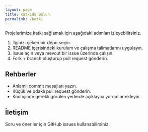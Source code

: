 ```yaml
---
layout: page
title: Katkıda Bulun
permalink: /katki
---
```


Projelerimize katkı sağlamak için aşağıdaki adımları izleyebilirsiniz.

1. İlginizi çeken bir depo seçin.
2. README içerisindeki kurulum ve çalışma talimatlarını uygulayın.
3. Issue açın veya mevcut bir issue üzerinde çalışın.
4. Fork + branch oluşturup pull request gönderin.

## Rehberler
- Anlamlı commit mesajları yazın.
- Küçük ve odaklı pull request gönderin.
- Kod içinde gerekli görülen yerlerde açıklayıcı yorumlar ekleyin.

## İletişim
Soru ve öneriler için GitHub issues kullanabilirsiniz.
